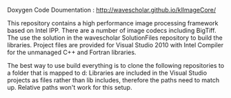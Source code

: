 Doxygen Code Doumentation :  http://wavescholar.github.io/klImageCore/

This repository contains a high performance image processing framework based on Intel IPP.  There are a number of image codecs including BigTiff.  The use the solution in the wavescholar SolutionFiles repository to build the libraries. Project files are provided for Visual Studio 2010 with Intel Compiler for the unmanaged C++ and Fortran libraries. 

The best way to use build everything is to clone the following repositories to a folder that is mapped to d:  Libraries are included in the Visual Studio projects as files rather than lib includes,  therefore the paths need to match up.  Relative paths won't work for this setup.  

  

  
